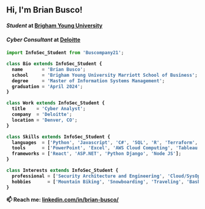 <h2> Hi, I'm Brian Busco!</h2>
<h4><em>Student</em> at <a href="https://marriott.byu.edu/" target="_blank">Brigham Young University</a><h4>
<h4><em>Cyber Consultant</em> at <a href="https://www2.deloitte.com/us/en.html" target="_blank">Deloitte</a><h4>

```js
import InfoSec_Student from 'Buscompany21';

class Bio extends InfoSec_Student {
  name       = 'Brian Busco';
  school     = 'Brigham Young University Marriott School of Business';
  degree     = 'Master of Information Systems Management';
  graduation = 'April 2024';
}

class Work extends InfoSec_Student {
  title    = 'Cyber Analyst';
  company  = 'Deloitte';
  location = 'Denver, CO';
}

class Skills extends InfoSec_Student {
  languages  = ['Python', 'Javascript', 'C#', 'SQL', 'R', 'Terraform', 'VBA', 'Regex'];
  tools      = ['PowerPoint', 'Excel', 'AWS Cloud Computing', 'Tableau', 'Kali', 'Metasploit', 'Wireshark', 'Kibana', 'TCP/IP Networking'];
  frameworks = ['React', 'ASP.NET', 'Python Django', 'Node JS'];
}

class Interests extends InfoSec_Student {
  professional = ['Security Architecture and Engineering', 'Cloud/SysOps', 'Security and Risk Management'];
  hobbies      = ['Mountain Biking', 'Snowboarding', 'Traveling', 'Basketball'];
}
```
📫 Reach me: [linkedin.com/in/brian-busco/](https://www.linkedin.com/in/brian-busco/)
